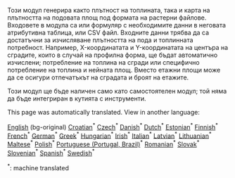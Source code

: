 <p> Този модул генерира както плътност на топлината, така и карта на плътността на подовата площ под формата на растерни файлове. Входовете в модула са или формуляр с необходимите данни в неговата атрибутивна таблица, или CSV файл. Входните данни трябва да са достатъчни за изчисляване плътността на пода и топлинната потребност. Например, X-координатата и Y-координатата на центъра на сградите, които в случай на профилна форма, ще бъдат автоматично изчислени; потребление на топлина на сгради или специфично потребление на топлина и нейната площ. Вместо етажни площи може да се осигури отпечатъкът на сградата и броят на етажите. </p><p> Този модул ще бъде наличен само като самостоятелен модул; той няма да бъде интегриран в кутията с инструменти. </p>

This page was automatically translated. View in another language:

[English](en-CM-Customized-heat-and-floor-area-density-maps) (bg-original)  [Croatian](hr-CM-Customized-heat-and-floor-area-density-maps)<sup>\*</sup> [Czech](cs-CM-Customized-heat-and-floor-area-density-maps)<sup>\*</sup> [Danish](da-CM-Customized-heat-and-floor-area-density-maps)<sup>\*</sup> [Dutch](nl-CM-Customized-heat-and-floor-area-density-maps)<sup>\*</sup> [Estonian](et-CM-Customized-heat-and-floor-area-density-maps)<sup>\*</sup> [Finnish](fi-CM-Customized-heat-and-floor-area-density-maps)<sup>\*</sup> [French](fr-CM-Customized-heat-and-floor-area-density-maps)<sup>\*</sup> [German](de-CM-Customized-heat-and-floor-area-density-maps)<sup>\*</sup> [Greek](el-CM-Customized-heat-and-floor-area-density-maps)<sup>\*</sup> [Hungarian](hu-CM-Customized-heat-and-floor-area-density-maps)<sup>\*</sup> [Irish](ga-CM-Customized-heat-and-floor-area-density-maps)<sup>\*</sup> [Italian](it-CM-Customized-heat-and-floor-area-density-maps)<sup>\*</sup> [Latvian](lv-CM-Customized-heat-and-floor-area-density-maps)<sup>\*</sup> [Lithuanian](lt-CM-Customized-heat-and-floor-area-density-maps)<sup>\*</sup> [Maltese](mt-CM-Customized-heat-and-floor-area-density-maps)<sup>\*</sup> [Polish](pl-CM-Customized-heat-and-floor-area-density-maps)<sup>\*</sup> [Portuguese (Portugal, Brazil)](pt-CM-Customized-heat-and-floor-area-density-maps)<sup>\*</sup> [Romanian](ro-CM-Customized-heat-and-floor-area-density-maps)<sup>\*</sup> [Slovak](sk-CM-Customized-heat-and-floor-area-density-maps)<sup>\*</sup> [Slovenian](sl-CM-Customized-heat-and-floor-area-density-maps)<sup>\*</sup> [Spanish](es-CM-Customized-heat-and-floor-area-density-maps)<sup>\*</sup> [Swedish](sv-CM-Customized-heat-and-floor-area-density-maps)<sup>\*</sup> 

<sup>\*</sup>: machine translated
